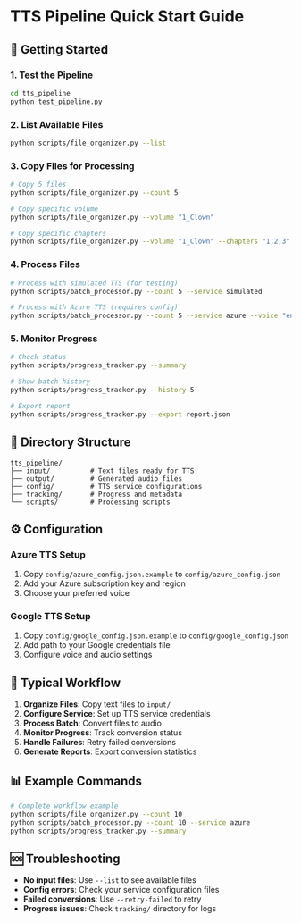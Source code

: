# TTS Pipeline Quick Start Guide

## 🚀 Getting Started

### 1. Test the Pipeline
```bash
cd tts_pipeline
python test_pipeline.py
```

### 2. List Available Files
```bash
python scripts/file_organizer.py --list
```

### 3. Copy Files for Processing
```bash
# Copy 5 files
python scripts/file_organizer.py --count 5

# Copy specific volume
python scripts/file_organizer.py --volume "1_Clown"

# Copy specific chapters
python scripts/file_organizer.py --volume "1_Clown" --chapters "1,2,3"
```

### 4. Process Files
```bash
# Process with simulated TTS (for testing)
python scripts/batch_processor.py --count 5 --service simulated

# Process with Azure TTS (requires config)
python scripts/batch_processor.py --count 5 --service azure --voice "en-US-AriaNeural"
```

### 5. Monitor Progress
```bash
# Check status
python scripts/progress_tracker.py --summary

# Show batch history
python scripts/progress_tracker.py --history 5

# Export report
python scripts/progress_tracker.py --export report.json
```

## 📁 Directory Structure
```
tts_pipeline/
├── input/          # Text files ready for TTS
├── output/         # Generated audio files
├── config/         # TTS service configurations
├── tracking/       # Progress and metadata
└── scripts/        # Processing scripts
```

## ⚙️ Configuration

### Azure TTS Setup
1. Copy `config/azure_config.json.example` to `config/azure_config.json`
2. Add your Azure subscription key and region
3. Choose your preferred voice

### Google TTS Setup
1. Copy `config/google_config.json.example` to `config/google_config.json`
2. Add path to your Google credentials file
3. Configure voice and audio settings

## 🔄 Typical Workflow

1. **Organize Files**: Copy text files to `input/`
2. **Configure Service**: Set up TTS service credentials
3. **Process Batch**: Convert files to audio
4. **Monitor Progress**: Track conversion status
5. **Handle Failures**: Retry failed conversions
6. **Generate Reports**: Export conversion statistics

## 📊 Example Commands

```bash
# Complete workflow example
python scripts/file_organizer.py --count 10
python scripts/batch_processor.py --count 10 --service azure
python scripts/progress_tracker.py --summary
```

## 🆘 Troubleshooting

- **No input files**: Use `--list` to see available files
- **Config errors**: Check your service configuration files
- **Failed conversions**: Use `--retry-failed` to retry
- **Progress issues**: Check `tracking/` directory for logs
